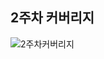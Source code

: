 ## 2주차 커버리지
![2주차커버리지](https://github.com/user-attachments/assets/154912e2-452e-4143-92d9-30ae0004f972)
